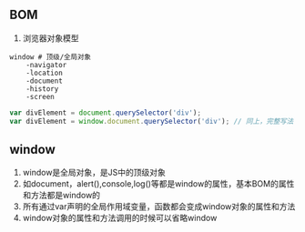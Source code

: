 ## BOM

1. 浏览器对象模型

```shell
window # 顶级/全局对象
    -navigator
    -location
    -document
    -history
    -screen
```

```javascript
var divElement = document.querySelector('div');
var divElement = window.document.querySelector('div'); // 同上，完整写法
```

## window
1. window是全局对象，是JS中的顶级对象
2. 如document，alert(),console,log()等都是window的属性，基本BOM的属性和方法都是window的
3. 所有通过var声明的全局作用域变量，函数都会变成window对象的属性和方法
4. window对象的属性和方法调用的时候可以省略window